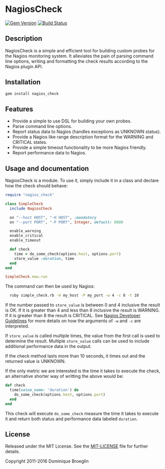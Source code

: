 NagiosCheck
============

[![Gem Version](https://badge.fury.io/rb/nagios_check.svg)](https://badge.fury.io/rb/nagios_check)
[![Build Status](https://travis-ci.org/dbroeglin/nagios_check.svg?branch=master)](https://travis-ci.org/dbroeglin/nagios_check)

Description
-----------

NagiosCheck is a simple and efficient tool for building custom probes for the
Nagios monitoring system. It alleviates the pain of parsing command line
options, writing and formatting the check results according to the Nagios 
plugin API.

Installation
------------
 
``` bash
gem install nagios_check
```

Features
--------

* Provide a simple to use DSL for building your own probes.
* Parse command line options.
* Report status data to Nagios (handles exceptions as UNKNOWN status).
* Provide a Nagios like range description format for the WARNING and CRITICAL states.
* Provide a simple timeout functionality to be more Nagios friendly.
* Report performance data to Nagios.

Usage and documentation
-----------------------

NagiosCheck is a module. To use it, simply include it in a class and declare
how the check should behave:

``` ruby
require "nagios_check"

class SimpleCheck
  include NagiosCheck

  on "--host HOST", "-H HOST", :mandatory
  on "--port PORT", "-P PORT", Integer, default: 8080

  enable_warning
  enable_critical
  enable_timeout

  def check
    time = do_some_check(options.host, options.port)
    store_value :duration, time
  end
end

SimpleCheck.new.run
```

The command can then be used by Nagios:

``` bash
  ruby simple_check.rb -H my_host -P my_port -w 4 -c 8 -t 10
```

If the number passed to `store_value` is between 0 and 4 inclusive the result is OK.  If it is greater than 4 and less than 8 inclusive the result is WARNING. If it is greater than 8 the result is CRITICAL. See [Nagios Developer Guidelines][nagios-dev] for more details on how the arguments of `-w` and `-c` are interpreted.

If `store_value` is called multiple times, the value from the first call is used to determine the result. Multiple `store_value` calls can be used to include additional performance data in the output.

If the check method lasts more than 10 seconds, it times out and the returned value is UNKNOWN.

If the only metric we are interested is the time it takes to execute the check, an alternative shorter way of writting the above would be:

```ruby
def check
  time(value_name: 'duration') do
    do_some_check(options.host, options.port)
  end
end
```

This check will execute `do_some_check` measure the time it takes to execute it and return both status and performance data labeled `duration`. 

License
-------
Released under the MIT License.  See the [MIT-LICENSE][license] file for further details.

[license]: https://github.com/dbroeglin/nagios_check/blob/master/MIT-LICENSE 
[nagios-dev]: http://nagiosplug.sourceforge.net/developer-guidelines.html

Copyright 2011-2016 Dominique Broeglin 

